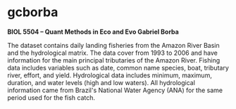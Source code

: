 # gcborba

**BIOL 5504 – Quant Methods in Eco and Evo
Gabriel Borba**

  The dataset contains daily landing fisheries from the Amazon River Basin and the hydrological matrix. The data cover from 1993 to 2006 and have information for the main principal tributaries of the Amazon River. Fishing data includes variables such as date, common name species, boat, tributary river, effort, and yield. Hydrological data includes minimum, maximum, duration, and water levels (high and low waters). All hydrological information came from Brazil's National Water Agency (ANA) for the same period used for the fish catch. 
